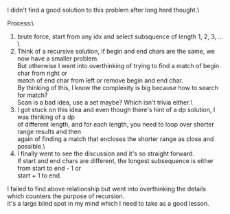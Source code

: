 I didn't find a good solution to this problem after long hard thought.\

Process:\
1. brute force, start from any idx and select subsquence of length 1, 2, 3, ... \
2. Think of a recursive solution, if begin and end chars are the same, we now have a smaller problem.\
   But otherwise I went into overthinking of trying to find a match of begin char from right or\
   match of end char from left or remove begin and end char.\
   By thinking of this, I know the complexity is big because how to search for match?\
   Scan is a bad idea, use a set maybe? Which isn't trivia either.\
3. I got stuck on this idea and even though there's hint of a dp solution, I was thinking of a dp\
   of different length, and for each length, you need to loop over shorter range results and then\
   again of finding a match that encloses the shorter range as close and possible.\
4. I finally went to see the discussion and it's so straight forward.\
   If start and end chars are different, the longest subsequence is either from start to end - 1 or\
   start + 1 to end.

I failed to find above relationship but went into overthinking the details which counters the purpose of recursion.\
It's a large blind spot in my mind which I need to take as a good lesson.
